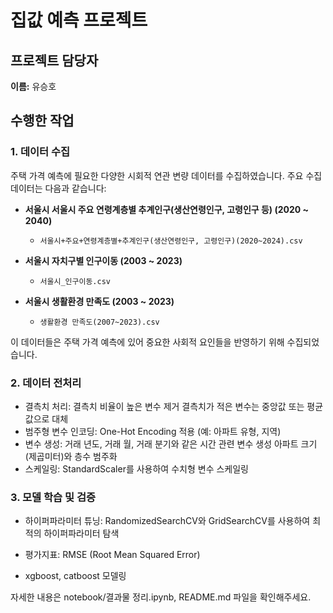 # 집값 예측 프로젝트

## 프로젝트 담당자
**이름:** 유승호

## 수행한 작업
### 1. 데이터 수집
주택 가격 예측에 필요한 다양한 시회적 연관 변량 데이터를 수집하였습니다. 주요 수집 데이터는 다음과 같습니다:
- **서울시 서울시 주요 연령계층별 추계인구(생산연령인구, 고령인구 등) (2020 ~ 2040)**
  - `서울시+주요+연령계층별+추계인구(생산연령인구, 고령인구)(2020~2024).csv`

- **서울시 자치구별 인구이동 (2003 ~ 2023)**
  - `서울시_인구이동.csv`

- **서울시 생활환경 만족도 (2003 ~ 2023)**
  - `생활환경 만족도(2007~2023).csv`

이 데이터들은 주택 가격 예측에 있어 중요한 사회적 요인들을 반영하기 위해 수집되었습니다.

### 2. 데이터 전처리

- 결측치 처리:
    결측치 비율이 높은 변수 제거
    결측치가 적은 변수는 중앙값 또는 평균값으로 대체
- 범주형 변수 인코딩:
    One-Hot Encoding 적용 (예: 아파트 유형, 지역)
- 변수 생성:
    거래 년도, 거래 월, 거래 분기와 같은 시간 관련 변수 생성
    아파트 크기(제곱미터)와 층수 범주화
- 스케일링:
    StandardScaler를 사용하여 수치형 변수 스케일링

### 3. 모델 학습 및 검증

- 하이퍼파라미터 튜닝:
    RandomizedSearchCV와 GridSearchCV를 사용하여 최적의 하이퍼파라미터 탐색
- 평가지표:
    RMSE (Root Mean Squared Error)

- xgboost, catboost 모델링


자세한 내용은 notebook/결과물 정리.ipynb, README.md 파일을 확인해주세요.